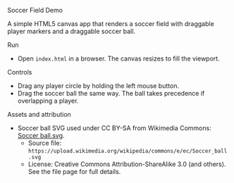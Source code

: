 Soccer Field Demo

A simple HTML5 canvas app that renders a soccer field with draggable player markers and a draggable soccer ball.

Run

- Open `index.html` in a browser. The canvas resizes to fill the viewport.

Controls

- Drag any player circle by holding the left mouse button.
- Drag the soccer ball the same way. The ball takes precedence if overlapping a player.

Assets and attribution

- Soccer ball SVG used under CC BY-SA from Wikimedia Commons: [Soccer ball.svg](https://commons.wikimedia.org/wiki/File:Soccer_ball.svg).
  - Source file: `https://upload.wikimedia.org/wikipedia/commons/e/ec/Soccer_ball.svg`
  - License: Creative Commons Attribution-ShareAlike 3.0 (and others). See the file page for full details.


